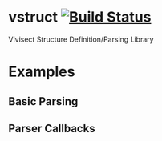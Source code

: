# vstruct [![Build Status](https://travis-ci.org/vivisect/vstruct.svg)](https://travis-ci.org/vivisect/vstruct)
Vivisect Structure Definition/Parsing Library

# Examples
## Basic Parsing
## Parser Callbacks
